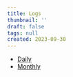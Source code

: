 ```yaml
---
title: Logs
thumbnail: ''
draft: false
tags: null
created: 2023-09-30
---
```


* [Daily](Logs/Daily/Daily.md)
* [Monthly](Logs/Monthly/Monthly.md)

